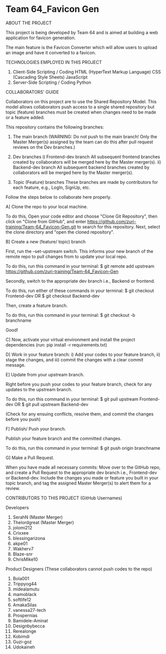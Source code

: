 # Team 64_Favicon Gen
ABOUT THE PROJECT

This project is being developed by Team 64 and is aimed at building a web application for favicon generation.

The main feature is the Favicon Converter which will allow users to upload an image and have it converted to a favicon. 

TECHNOLOGIES EMPLOYED IN THIS PROJECT
1) Client-Side Scripting / Coding
      HTML (HyperText Markup Language)
      CSS (Cascading Style Sheets)
      JavaScript
2) Server-Side Scripting / Coding
      Python

COLLABORATORS' GUIDE

Collaborators on this project are to use the Shared Repository Model. This model allows collaborators push access to a single shared repository but topic (feature) branches must be created when changes need to be made or a feature added.

This repository contains the following branches:
1) The main branch
(WARNING: Do not push to the main branch! Only the Master Merger(s) assigned by the team can do this after pull request reviews on the Dev branches.)

2) Dev branches
i) Frontend-dev branch
All subsequent frontend branches created by collaborators will be merged here by the Master merger(s).
ii) Backend-dev branch
All subsequent backend branches created by collaborators will be merged here by the Master merger(s).

3) Topic (Feature) branches
These branches are made by contributors for each feature, e.g., LogIn, SignUp, etc. 

Follow the steps below to collaborate here properly.

A] Clone the repo to your local machine.

To do this, 
Open your code editor and choose "Clone Git Repository", then click on "Clone from GitHub", and enter https://github.com/zuri-training/Team-64_Favicon-Gen.git to search for this repository. 
Next, select the clone directory and "open the cloned repository".

B] Create a new (feature/ topic) branch

First, run the –set-upstream switch. This informs your new branch of the remote repo to pull changes from to update your local repo.

To do this, run this command in your terminal:
$ git remote add upstream https://github.com/zuri-training/Team-64_Favicon-Gen

Secondly, switch to the appropriate dev branch i.e., Backend or frontend.

To do this, run either of these commands in your terminal:
$ git checkout Frontend-dev
OR
$ git checkout Backend-dev

Then, create a feature branch.

To do this, run this command in your terminal:
$ git checkout -b branchname

Good!

C] Now, activate your virtual environment and install the project dependencies (run: pip install -r requirements.txt)

D] Work in your feature branch:
i) Add your codes to your feature branch,
ii) stage the changes, and
iii) commit the changes with a clear commit message.

E] Update from your upstream branch.

Right before you push your codes to your feature branch, check for any updates to the upstream branch. 

To do this, run this command in your terminal:
$ git pull upstream Frontend-dev
OR
$ git pull upstream Backend-dev

(Check for any ensuing conflicts, resolve them, and commit the changes before you push)

F] Publish/ Push your branch.

Publish your feature branch and the committed changes.

To do this, run this command in your terminal:
$ git push origin branchname

G] Make a Pull Request.

When you have made all necessary commits:
Move over to the GitHub repo, and create a Pull Request to the appropriate dev branch i.e., Frontend-dev or Backend-dev. Include the changes you made or feature you built in your topic branch, and tag the assigned Master Merger(s) to alert them for a review.

CONTRIBUTORS TO THIS PROJECT
(GitHub Usernames)

Developers
1) SerahN (Master Merger)
2) Thelordgreat (Master Merger)
3) jolomi212
4) Crixxee
5) blessingarizona
6) akpe01
7) Wakherv7
8) Blaze-snr
9) ChrisMike10

Product Designers (These collaborators cannot push codes to the repo)
1) Bola001
2) Trippyog44
3) midealamutu
4) mamoblack
5) softlife12
6) AmakaSilas
7) vanessa27-tech
8) Prospernias
9) Bamidele-Aminat
10) Designbybecca
11) Rerealonge
12) Kobimdi
13) Guzi-goz
14) Udokaineh